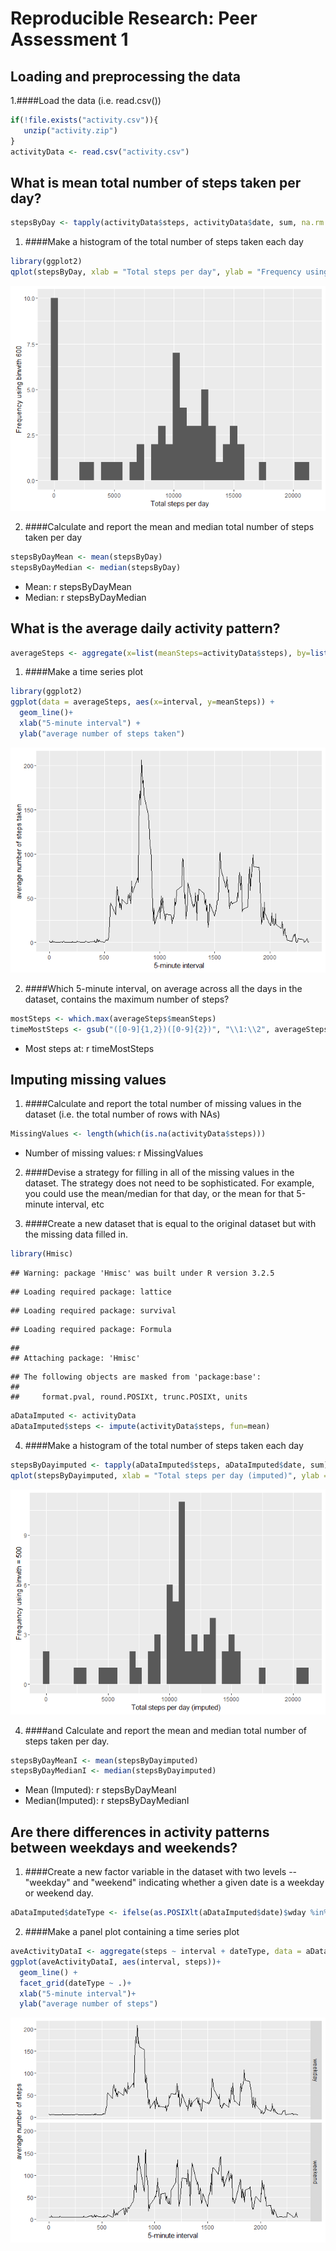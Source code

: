 # Reproducible Research: Peer Assessment 1


## Loading and preprocessing the data

1.####Load the data (i.e. read.csv())



```r
if(!file.exists("activity.csv")){
   unzip("activity.zip")
}
activityData <- read.csv("activity.csv")
```


## What is mean total number of steps taken per day?



```r
stepsByDay <- tapply(activityData$steps, activityData$date, sum, na.rm = TRUE)
```
1. ####Make a histogram of the total number of steps taken each day


```r
library(ggplot2)
qplot(stepsByDay, xlab = "Total steps per day", ylab = "Frequency using binwith 600", binwidth = 600)
```

![](PA1_template_files/figure-html/unnamed-chunk-3-1.png)

2. ####Calculate and report the mean and median total number of steps taken per day


```r
stepsByDayMean <- mean(stepsByDay)
stepsByDayMedian <- median(stepsByDay)
```
* Mean: r stepsByDayMean
* Median: r stepsByDayMedian


## What is the average daily activity pattern?


```r
averageSteps <- aggregate(x=list(meanSteps=activityData$steps), by=list(interval=activityData$interval), FUN=mean, na.rm=TRUE)
```

1. ####Make a time series plot


```r
library(ggplot2)
ggplot(data = averageSteps, aes(x=interval, y=meanSteps)) +
  geom_line()+
  xlab("5-minute interval") +
  ylab("average number of steps taken")
```

![](PA1_template_files/figure-html/unnamed-chunk-6-1.png)

2. ####Which 5-minute interval, on average across all the days in the dataset, contains the maximum number of steps?



```r
mostSteps <- which.max(averageSteps$meanSteps)
timeMostSteps <- gsub("([0-9]{1,2})([0-9]{2})", "\\1:\\2", averageSteps[mostSteps, "interval"])
```

* Most steps at: r timeMostSteps


## Imputing missing values

1. ####Calculate and report the total number of missing values in the dataset (i.e. the total number of rows with NAs)



```r
MissingValues <- length(which(is.na(activityData$steps)))
```

* Number of missing values: r MissingValues


2. ####Devise a strategy for filling in all of the missing values in the dataset. The strategy does not need to be sophisticated. For example, you could use the mean/median for that day, or the mean for that 5-minute interval, etc

3. ####Create a new dataset that is equal to the original dataset but with the missing data filled in.



```r
library(Hmisc)
```

```
## Warning: package 'Hmisc' was built under R version 3.2.5
```

```
## Loading required package: lattice
```

```
## Loading required package: survival
```

```
## Loading required package: Formula
```

```
## 
## Attaching package: 'Hmisc'
```

```
## The following objects are masked from 'package:base':
## 
##     format.pval, round.POSIXt, trunc.POSIXt, units
```

```r
aDataImputed <- activityData
aDataImputed$steps <- impute(activityData$steps, fun=mean)
```

4. ####Make a histogram of the total number of steps taken each day



```r
stepsByDayimputed <- tapply(aDataImputed$steps, aDataImputed$date, sum)
qplot(stepsByDayimputed, xlab = "Total steps per day (imputed)", ylab = "Frequency using binwith = 500", binwidth=500)
```

![](PA1_template_files/figure-html/unnamed-chunk-10-1.png)



4. ####and Calculate and report the mean and median total number of steps taken per day.



```r
stepsByDayMeanI <- mean(stepsByDayimputed)
stepsByDayMedianI <- median(stepsByDayimputed)
```

* Mean (Imputed): r stepsByDayMeanI
* Median(Imputed): r stepsByDayMedianI



## Are there differences in activity patterns between weekdays and weekends?


1. ####Create a new factor variable in the dataset with two levels -- "weekday" and "weekend" indicating whether a given date is a weekday or weekend day.


```r
aDataImputed$dateType <- ifelse(as.POSIXlt(aDataImputed$date)$wday %in% c(0,6), "weekend", "weekday")
```

2. ####Make a panel plot containing a time series plot 



```r
aveActivityDataI <- aggregate(steps ~ interval + dateType, data = aDataImputed, mean)
ggplot(aveActivityDataI, aes(interval, steps))+
  geom_line() +
  facet_grid(dateType ~ .)+
  xlab("5-minute interval")+
  ylab("average number of steps")
```

![](PA1_template_files/figure-html/unnamed-chunk-13-1.png)

